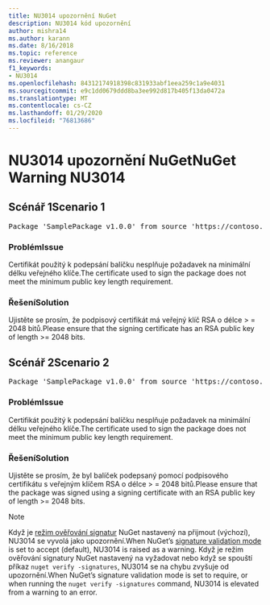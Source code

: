 ```yaml
---
title: NU3014 upozornění NuGet
description: NU3014 kód upozornění
author: mishra14
ms.author: karann
ms.date: 8/16/2018
ms.topic: reference
ms.reviewer: anangaur
f1_keywords:
- NU3014
ms.openlocfilehash: 84312174918398c831933abf1eea259c1a9e4031
ms.sourcegitcommit: e9c1dd0679ddd8ba3ee992d817b405f13da0472a
ms.translationtype: MT
ms.contentlocale: cs-CZ
ms.lasthandoff: 01/29/2020
ms.locfileid: "76813686"
---
```

# <a name="nuget-warning-nu3014"></a><span data-ttu-id="3e3dc-103">NU3014 upozornění NuGet</span><span class="sxs-lookup"><span data-stu-id="3e3dc-103">NuGet Warning NU3014</span></span>

## <a name="scenario-1"></a><span data-ttu-id="3e3dc-104">Scénář 1</span><span class="sxs-lookup"><span data-stu-id="3e3dc-104">Scenario 1</span></span>

<pre>Package 'SamplePackage v1.0.0' from source 'https://contoso.com/index.json': The signing certificate does not meet a minimum public key length requirement.</pre>

### <a name="issue"></a><span data-ttu-id="3e3dc-105">Problém</span><span class="sxs-lookup"><span data-stu-id="3e3dc-105">Issue</span></span>

<span data-ttu-id="3e3dc-106">Certifikát použitý k podepsání balíčku nesplňuje požadavek na minimální délku veřejného klíče.</span><span class="sxs-lookup"><span data-stu-id="3e3dc-106">The certificate used to sign the package does not meet the minimum public key length requirement.</span></span>


### <a name="solution"></a><span data-ttu-id="3e3dc-107">Řešení</span><span class="sxs-lookup"><span data-stu-id="3e3dc-107">Solution</span></span>

<span data-ttu-id="3e3dc-108">Ujistěte se prosím, že podpisový certifikát má veřejný klíč RSA o délce > = 2048 bitů.</span><span class="sxs-lookup"><span data-stu-id="3e3dc-108">Please ensure that the signing certificate has an RSA public key of length >= 2048 bits.</span></span>



## <a name="scenario-2"></a><span data-ttu-id="3e3dc-109">Scénář 2</span><span class="sxs-lookup"><span data-stu-id="3e3dc-109">Scenario 2</span></span>

<pre>Package 'SamplePackage v1.0.0' from source 'https://contoso.com/index.json': The primary signature's certificate does not meet a minimum public key length requirement.</pre>

### <a name="issue"></a><span data-ttu-id="3e3dc-110">Problém</span><span class="sxs-lookup"><span data-stu-id="3e3dc-110">Issue</span></span>

<span data-ttu-id="3e3dc-111">Certifikát použitý k podepsání balíčku nesplňuje požadavek na minimální délku veřejného klíče.</span><span class="sxs-lookup"><span data-stu-id="3e3dc-111">The certificate used to sign the package does not meet the minimum public key length requirement.</span></span>


### <a name="solution"></a><span data-ttu-id="3e3dc-112">Řešení</span><span class="sxs-lookup"><span data-stu-id="3e3dc-112">Solution</span></span>

<span data-ttu-id="3e3dc-113">Ujistěte se prosím, že byl balíček podepsaný pomocí podpisového certifikátu s veřejným klíčem RSA o délce > = 2048 bitů.</span><span class="sxs-lookup"><span data-stu-id="3e3dc-113">Please ensure that the package was signed using a signing certificate with an RSA public key of length >= 2048 bits.</span></span>


> [!Note]
> <span data-ttu-id="3e3dc-114">Když je [režim ověřování signatur](../../consume-packages/installing-signed-packages.md#configure-package-signature-requirements) NuGet nastavený na přijmout (výchozí), NU3014 se vyvolá jako upozornění.</span><span class="sxs-lookup"><span data-stu-id="3e3dc-114">When NuGet’s [signature validation mode](../../consume-packages/installing-signed-packages.md#configure-package-signature-requirements) is set to accept (default), NU3014 is raised as a warning.</span></span> <span data-ttu-id="3e3dc-115">Když je režim ověřování signatury NuGet nastavený na vyžadovat nebo když se spouští příkaz `nuget verify -signatures`, NU3014 se na chybu zvyšuje od upozornění.</span><span class="sxs-lookup"><span data-stu-id="3e3dc-115">When NuGet’s signature validation mode is set to require, or when running the `nuget verify -signatures` command, NU3014 is elevated from a warning to an error.</span></span> 
